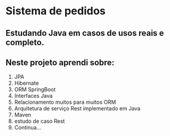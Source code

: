 # Sistema de pedidos

## Estudando Java em casos de usos reais e completo.

## Neste projeto aprendi sobre:
1. JPA
2. Hibernate
3. ORM SpringBoot
4. Interfaces Java
5. Relacionamento muitos para muitos ORM
6. Arquitetura de serviço Rest implementado em Java
7. Maven
8. estudo de caso Rest
9. Continua...
